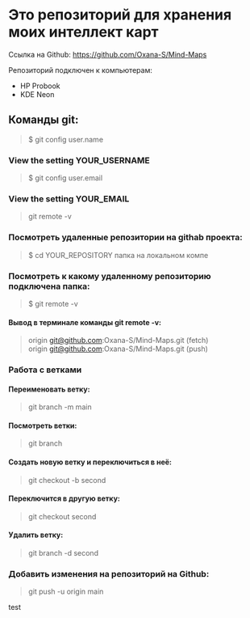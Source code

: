# Это репозиторий для хранения моих интеллект карт

Ссылка на Github: https://github.com/Oxana-S/Mind-Maps

Репозиторий подключен к компьютерам:

- HP Probook
- KDE Neon

## Команды git:

> $ git config user.name

### View the setting YOUR_USERNAME

> $ git config user.email

### View the setting YOUR_EMAIL

> git remote -v

### Посмотреть удаленные репозитории на githab проекта:

> $ cd YOUR_REPOSITORY папка на локальном компе

### Посмотреть к какому удаленному репозиторию подключена папка:

> $ git remote -v

#### Вывод в терминале команды git remote -v:

> origin git@github.com:Oxana-S/Mind-Maps.git (fetch)  
> origin git@github.com:Oxana-S/Mind-Maps.git (push)

### Работа с ветками

#### Переименовать ветку:

> git branch -m main

#### Посмотреть ветки:

> git branch

#### Создать новую ветку и переключиться в неё:

> git checkout -b second

#### Переключится в другую ветку:

> git checkout second

#### Удалить ветку:

> git branch -d second

### Добавить изменения на репозиторий на Github:

> git push -u origin main

test